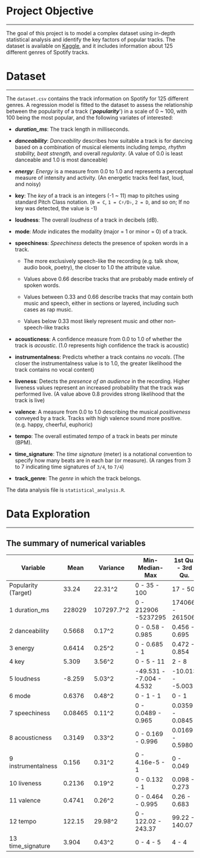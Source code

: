 # **Project Objective**

------------------------------------------------------------------------

The goal of this project is to model a complex dataset using in-depth statistical analysis and identify the key factors of popular tracks. The dataset is available on [Kaggle](https://www.kaggle.com/datasets/maharshipandya/-spotify-tracks-dataset?resource=download), and it includes information about 125 different genres of Spotify tracks.

# **Dataset**

------------------------------------------------------------------------

The `dataset.csv` contains the track information on Spotify for 125 different genres. A regression model is fitted to the dataset to assess the relationship between the popularity of a track ('***popularity***') in a scale of 0 \~ 100, with 100 being the most popular, and the following variates of interested:

-   ***duration_ms***: The track length in milliseconds.

-   ***danceability***: *Danceability* describes how suitable a track is for dancing based on a combination of musical elements including *tempo, rhythm stability, beat strength,* and overall *regularity*. (A value of 0.0 is least danceable and 1.0 is most danceable)

-   ***energy***: *Energy* is a measure from 0.0 to 1.0 and represents a perceptual measure of intensity and activity. (An energetic tracks feel fast, loud, and noisy)

-   **key**: The *key* of a track is an integers (-1 \~ 11) map to pitches using standard Pitch Class notation. (`0 = C`, `1 = C♯/D♭`, `2 = D`, and so on; If no key was detected, the value is -1)

-   **loudness**: The overall *loudness* of a track in decibels (dB).

-   **mode**: *Mode* indicates the modality (major = 1 or minor = 0) of a track.

-   **speechiness**: *Speechiness* detects the presence of spoken words in a track.

    -   The more exclusively speech-like the recording (e.g. talk show, audio book, poetry), the closer to 1.0 the attribute value.

    -   Values above 0.66 describe tracks that are probably made entirely of spoken words.

    -   Values between 0.33 and 0.66 describe tracks that may contain both music and speech, either in sections or layered, including such cases as rap music.

    -   Values below 0.33 most likely represent music and other non-speech-like tracks

-   **acousticness**: A confidence measure from 0.0 to 1.0 of whether the track is *acoustic*. (1.0 represents high confidence the track is acoustic)

-   **instrumentalness**: Predicts whether a track contains *no* *vocals*. (The closer the instrumentalness value is to 1.0, the greater likelihood the track contains no vocal content)

-   **liveness**: Detects the *presence of an audience* in the recording. Higher liveness values represent an increased probability that the track was performed live. (A value above 0.8 provides strong likelihood that the track is live)

-   **valence**: A measure from 0.0 to 1.0 describing the musical *positiveness* conveyed by a track. Tracks with high valence sound more positive. (e.g. happy, cheerful, euphoric)

-   **tempo**: The overall estimated *tempo* of a track in beats per minute (BPM).

-   **time_signature**: The *time signature* (meter) is a notational convention to specify how many beats are in each bar (or measure). (A ranges from 3 to 7 indicating time signatures of `3/4`, to `7/4`)

-   **track_genre**: The *genre* in which the track belongs.

The data analysis file is `statistical_analysis.R`.

# **Data Exploration**

------------------------------------------------------------------------

## The summary of numerical variables

| Variable            | Mean    | Variance    | Min-Median-Max           | 1st Qu. - 3rd Qu. |
|---------------|---------------|---------------|---------------|---------------|
| Popularity (Target) | 33.24   | 22.31\^2    | 0 - 35 - 100             | 17 - 50           |
| 1 duration_ms       | 228029  | 107297.7\^2 | 0 - 212906 -5237295      | 174066 - 261506   |
| 2 danceability      | 0.5668  | 0.17\^2     | 0 - 0.58 - 0.985         | 0.456 - 0.695     |
| 3 energy            | 0.6414  | 0.25\^2     | 0 - 0.685 - 1            | 0.472 - 0.854     |
| 4 key               | 5.309   | 3.56\^2     | 0 - 5 - 11               | 2 - 8             |
| 5 loudness          | -8.259  | 5.03\^2     | -49.531 - -7.004 - 4.532 | -10.013 - -5.003  |
| 6 mode              | 0.6376  | 0.48\^2     | 0 - 1 - 1                | 0 - 1             |
| 7 speechiness       | 0.08465 | 0.11\^2     | 0 - 0.0489 - 0.965       | 0.0359 - 0.0845   |
| 8 acousticness      | 0.3149  | 0.33\^2     | 0 - 0.169 - 0.996        | 0.0169 - 0.5980   |
| 9 instrumentalness  | 0.156   | 0.31\^2     | 0 - 4.16e-5 - 1          | 0 - 0.049         |
| 10 liveness         | 0.2136  | 0.19\^2     | 0 - 0.132 - 1            | 0.098 - 0.273     |
| 11 valence          | 0.4741  | 0.26\^2     | 0 - 0.464 - 0.995        | 0.26 - 0.683      |
| 12 tempo            | 122.15  | 29.98\^2    | 0 - 122.02 - 243.37      | 99.22 - 140.07    |
| 13 time_signature   | 3.904   | 0.43\^2     | 0 - 4 - 5                | 4 - 4             |
